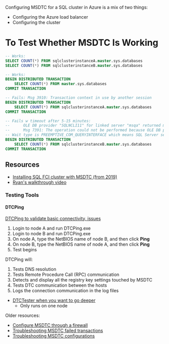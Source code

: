Configuring MSDTC for a SQL cluster in Azure is a mix of two things: 
- Configuring the Azure load balancer
- Configuring the cluster

# To Test Whether MSDTC Is Working

```sql
-- Works:
SELECT COUNT(*) FROM sqlclusterinstanceA.master.sys.databases
SELECT COUNT(*) FROM sqlclusterinstanceB.master.sys.databases

-- Works:
BEGIN DISTRIBUTED TRANSACTION
	SELECT COUNT(*) FROM master.sys.databases
COMMIT TRANSACTION

-- Fails: Msg 3910: Transaction context in use by another session
BEGIN DISTRIBUTED TRANSACTION
	SELECT COUNT(*) FROM sqlclusterinstanceA.master.sys.databases
COMMIT TRANSACTION

-- Fails w timeout after 5-15 minutes: 
--		OLE DB provider "SQLNCLI11" for linked server "msqa" returned message "No transaction is active.".
--		Msg 7391: The operation could not be performed because OLE DB provider "SQLNCLI11" for linked server "msqa" was unable to begin a distributed transaction.
-- Wait type is PREEMPTIVE_COM_QUERYINTERFACE which means SQL Server sent a network call to the NIC/OS and is waiting for OS/NIC to respond. 
BEGIN DISTRIBUTED TRANSACTION
	SELECT COUNT(*) FROM sqlclusterinstanceB.master.sys.databases
COMMIT TRANSACTION

```

## Resources

- [Installing SQL FCI cluster with MSDTC (from 2019)](https://www.sqlservercentral.com/blogs/configure-sql-server-failover-cluster-instance-on-azure-virtual-machines-with-msdtc-sql-azure-msdtc)
- [Ryan's walkthrough video](https://www.youtube.com/watch?v=GS12sfOdC1o)

### Testing Tools

#### DTCPing

[DTCPing to validate basic connectivity, issues](https://www.microsoft.com/en-us/download/details.aspx?id=2868)

1. Login to node A and run DTCPing.exe
2. Login to node B and run DTCPing.exe
3. On node A, type the NetBIOS name of node B, and then click **Ping**
4. On node B, type the NetBIOS name of node A, and then click **Ping**
5. Test begins

DTCPing will:
1. Tests DNS resolution
2. Tests Remote Procedure Call (RPC) communication
3. Detects and display all the registry key settings touched by MSDTC
4. Tests DTC communication between the hosts
5. Logs the connection communication in the log files



- [DTCTester when you want to go deeper](https://www.microsoft.com/en-us/download/details.aspx?id=2868&ranMID=24542&ranEAID=TnL5HPStwNw&ranSiteID=TnL5HPStwNw-tlaMfOcAKzOyg32uEqp9Ag&epi=TnL5HPStwNw-tlaMfOcAKzOyg32uEqp9Ag&irgwc=1&OCID=AID2200057_aff_7593_1243925&tduid=%28ir__yd31nhn00wkfq3bhkk0sohzgke2xubrxr3pghrnh00%29%287593%29%281243925%29%28TnL5HPStwNw-tlaMfOcAKzOyg32uEqp9Ag%29%28%29&irclickid=_yd31nhn00wkfq3bhkk0sohzgke2xubrxr3pghrnh00) 
    - Only runs on one node

Older resources: 

- [Configure MSDTC through a firewall](https://docs.microsoft.com/en-us/troubleshoot/windows-server/application-management/configure-dtc-to-work-through-firewalls)
- [Troubleshooting MSDTC failed transactions](https://docs.microsoft.com/en-us/troubleshoot/windows/win32/cannot-start-transaction-ms-dtc)
- [Troubleshooting MSDTC configurations](https://docs.microsoft.com/en-us/biztalk/core/troubleshooting-problems-with-msdtc)

